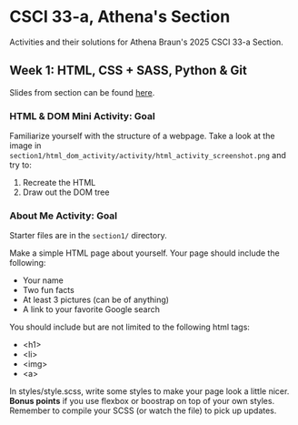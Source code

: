 # CSCI 33-a, Athena's Section

Activities and their solutions for Athena Braun's 2025 CSCI 33-a Section.

## Week 1: HTML, CSS + SASS, Python & Git

Slides from section can be found [here](https://docs.google.com/presentation/d/12xURyxqRgrcYFNjGEAw8CQbesBINUmB7YIg-N0YWIwc/edit?usp=sharing).

### HTML & DOM Mini Activity: Goal

Familiarize yourself with the structure of a webpage. Take a look at the image in `section1/html_dom_activity/activity/html_activity_screenshot.png` and try to:

1.  Recreate the HTML
2.  Draw out the DOM tree

### About Me Activity: Goal

Starter files are in the `section1/` directory.

Make a simple HTML page about yourself. Your page should include the following:

-   Your name
-   Two fun facts
-   At least 3 pictures (can be of anything)
-   A link to your favorite Google search

You should include but are not limited to the following html tags:

-   \<h1\>
-   \<li\>
-   \<img\>
-   \<a\>

In styles/style.scss, write some styles to make your page look a little nicer. **Bonus points** if you use flexbox or boostrap on top of your own styles. Remember to compile your SCSS (or watch the file) to pick up updates.
